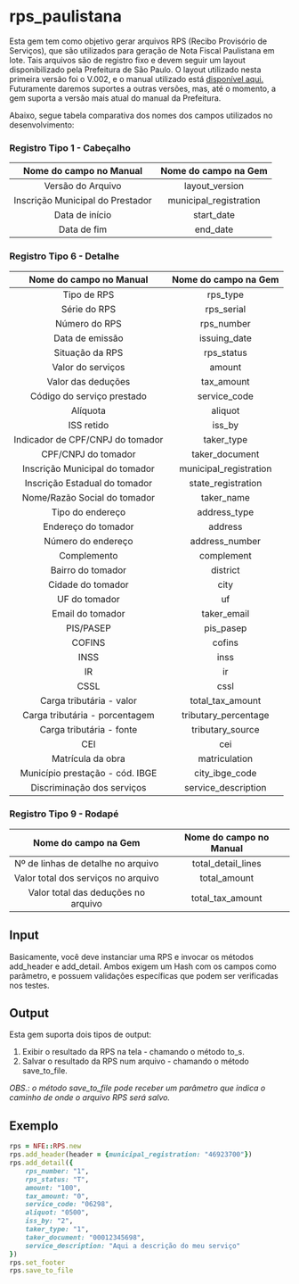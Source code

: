 # rps_paulistana

Esta gem tem como objetivo gerar arquivos RPS (Recibo Provisório de Serviços), que são utilizados para geração de Nota Fiscal Paulistana em lote. Tais arquivos são de registro fixo e devem seguir um layout disponibilizado pela Prefeitura de São Paulo.
O layout utilizado nesta primeira versão foi o V.002, e o manual utilizado está [disponível aqui.](http://nfpaulistana.prefeitura.sp.gov.br/arquivos/manual/NFe_Layout_RPS.pdf)
Futuramente daremos suportes a outras versões, mas, até o momento, a gem suporta a versão mais atual do manual da Prefeitura.

Abaixo, segue tabela comparativa dos nomes dos campos utilizados no desenvolvimento:

### Registro Tipo 1 - Cabeçalho

| Nome do campo no Manual             | Nome do campo na Gem |
| :------------------:             | :---------------------: |
| Versão do Arquivo                | layout_version          |
| Inscrição Municipal do Prestador | municipal_registration  |
| Data de início                   | start_date              |
| Data de fim                      | end_date                |

### Registro Tipo 6 - Detalhe

| Nome do campo no Manual             | Nome do campo na Gem |
| :------------------:             | :---------------------: |
| Tipo de RPS                | rps_type          |
| Série do RPS | rps_serial  |
| Número do RPS                  | rps_number              |
| Data de emissão                      | issuing_date                |
| Situação da RPS               | rps_status |
| Valor do serviços             | amount |
| Valor das deduções         | tax_amount |
| Código do serviço prestado    | service_code      |
| Alíquota                     | aliquot            |
| ISS retido                   | iss_by             |
| Indicador de CPF/CNPJ do tomador | taker_type     |
| CPF/CNPJ do tomador          | taker_document |
| Inscrição Municipal do tomador | municipal_registration |
| Inscrição Estadual do tomador | state_registration |
| Nome/Razão Social do tomador  | taker_name | 
| Tipo do endereço              | address_type |
| Endereço do tomador           | address      |
| Número do endereço            | address_number | 
| Complemento                   | complement     |
| Bairro do tomador             | district |
| Cidade do tomador             | city     |
| UF do tomador                 | uf        |
| Email do tomador              | taker_email |
| PIS/PASEP                     | pis_pasep   |
| COFINS                        | cofins     |
| INSS                          | inss       |
| IR                            | ir         |
| CSSL                          | cssl       |
| Carga tributária - valor      | total_tax_amount |
| Carga tributária - porcentagem |  tributary_percentage |
| Carga tributária - fonte      | tributary_source |
| CEI                           | cei |
| Matrícula da obra             | matriculation |
| Município prestação - cód. IBGE | city_ibge_code |
| Discriminação dos serviços | service_description | 

### Registro Tipo 9 - Rodapé

| Nome do campo na Gem             | Nome do campo no Manual |
| :------------------:             | :---------------------: |
| Nº de linhas de detalhe no arquivo | total_detail_lines |
| Valor total dos serviços no arquivo | total_amount |
| Valor total das deduções no arquivo | total_tax_amount |

## Input
Basicamente, você deve instanciar uma RPS e invocar os métodos add_header e add_detail. Ambos exigem um Hash com os campos como parâmetro, e possuem validações específicas que podem ser verificadas nos testes.


## Output
Esta gem suporta dois tipos de output:

1. Exibir o resultado da RPS na tela - chamando o método to_s.
2. Salvar o resultado da RPS num arquivo - chamando o método save_to_file.

*OBS.: o método save_to_file pode receber um parâmetro que indica o caminho de onde o arquivo RPS será salvo.*

## Exemplo

```ruby
rps = NFE::RPS.new
rps.add_header(header = {municipal_registration: "46923700"})
rps.add_detail({
    rps_number: "1",
    rps_status: "T",
    amount: "100",
    tax_amount: "0",
    service_code: "06298",
    aliquot: "0500",
    iss_by: "2",
    taker_type: "1",
    taker_document: "00012345698",
    service_description: "Aqui a descrição do meu serviço"
})
rps.set_footer
rps.save_to_file
```
